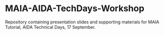 # MAIA-AIDA-TechDays-Workshop
Repository containing presentation slides and supporting materials for MAIA Tutorial, AIDA Technical Days, 17 September.
